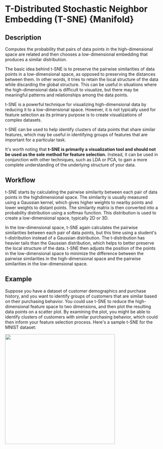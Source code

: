 # T-Distributed Stochastic Neighbor Embedding (T-SNE) {Manifold}

## Description

Computes the probability that pairs of data points in the high-dimensional space are related and then chooses a low-dimensional embedding that produces a similar distribution.

The basic idea behind t-SNE is to preserve the pairwise similarities of data points in a low-dimensional space, as opposed to preserving the distances between them.
In other words, it tries to retain the local structure of the data while discarding the global structure.
This can be useful in situations where the high-dimensional data is difficult to visualize, but there may be meaningful patterns and relationships among the data points.

t-SNE is a powerful technique for visualizing high-dimensional data by reducing it to a low-dimensional space.
However, it is not typically used for feature selection as its primary purpose is to create visualizations of complex datasets.

t-SNE can be used to help identify clusters of data points that share similar features, which may be useful in identifying groups of features that are important for a particular task.

It's worth noting that **t-SNE is primarily a visualization tool and should not be used as the sole method for feature selection.** Instead, it can be used in conjunction with other techniques, such as LDA or PCA, to gain a more complete understanding of the underlying structure of your data.

## Workflow

t-SNE starts by calculating the pairwise similarity between each pair of data points in the highdimensional space.
The similarity is usually measured using a Gaussian kernel, which gives higher weights to nearby points and lower weights to distant points.
The similarity matrix is then converted into a probability distribution using a softmax function.
This distribution is used to create a low-dimensional space, typically 2D or 3D.

In the low-dimensional space, t-SNE again calculates the pairwise similarities between each pair of data points, but this time using a student's t-distribution instead of a Gaussian distribution. The t-distribution has heavier tails than the Gaussian distribution, which helps to better preserve the local structure of the data. t-SNE then adjusts the position of the points in the low-dimensional space to minimize the difference between the pairwise similarities in the high-dimensional space and the pairwise similarities in the low-dimensional space.

## Example

Suppose you have a dataset of customer demographics and purchase history, and you want to identify groups of customers that are similar based on their purchasing behavior.
You could use t-SNE to reduce the high-dimensional feature space to two dimensions, and then plot the resulting data points on a scatter plot.
By examining the plot, you might be able to identify clusters of customers with similar purchasing behavior, which could then inform your feature selection process.
Here's a sample t-SNE for the MNIST dataset:

<img src="image1.jpg" style="width:3.7583in" />
